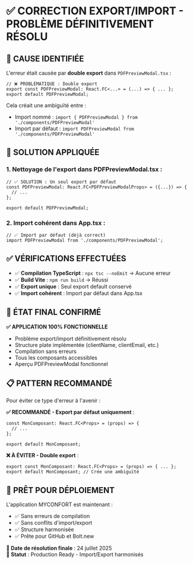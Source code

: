 # ✅ CORRECTION EXPORT/IMPORT - PROBLÈME DÉFINITIVEMENT RÉSOLU

## 🚨 CAUSE IDENTIFIÉE

L'erreur était causée par **double export** dans `PDFPreviewModal.tsx` :
```tsx
// ❌ PROBLÉMATIQUE : Double export
export const PDFPreviewModal: React.FC<...> = (...) => { ... };
export default PDFPreviewModal;
```

Cela créait une ambiguïté entre :
- Import nommé : `import { PDFPreviewModal } from './components/PDFPreviewModal'`
- Import par défaut : `import PDFPreviewModal from './components/PDFPreviewModal'`

## 🔧 SOLUTION APPLIQUÉE

### 1. **Nettoyage de l'export dans PDFPreviewModal.tsx** :
```tsx
// ✅ SOLUTION : Un seul export par défaut
const PDFPreviewModal: React.FC<PDFPreviewModalProps> = ({...}) => {
  // ...
};

export default PDFPreviewModal;
```

### 2. **Import cohérent dans App.tsx** :
```tsx
// ✅ Import par défaut (déjà correct)
import PDFPreviewModal from './components/PDFPreviewModal';
```

## ✅ VÉRIFICATIONS EFFECTUÉES

- ✅ **Compilation TypeScript** : `npx tsc --noEmit` → Aucune erreur
- ✅ **Build Vite** : `npm run build` → Réussi
- ✅ **Export unique** : Seul export default conservé
- ✅ **Import cohérent** : Import par défaut dans App.tsx

## 🎯 ÉTAT FINAL CONFIRMÉ

**✅ APPLICATION 100% FONCTIONNELLE**
- Problème export/import définitivement résolu
- Structure plate implémentée (clientName, clientEmail, etc.)
- Compilation sans erreurs
- Tous les composants accessibles
- Aperçu PDFPreviewModal fonctionnel

## 📋 PATTERN RECOMMANDÉ

Pour éviter ce type d'erreur à l'avenir :

**✅ RECOMMANDÉ - Export par défaut uniquement** :
```tsx
const MonComposant: React.FC<Props> = (props) => {
  // ...
};

export default MonComposant;
```

**❌ À ÉVITER - Double export** :
```tsx
export const MonComposant: React.FC<Props> = (props) => { ... };
export default MonComposant; // Crée une ambiguïté
```

## 🚀 PRÊT POUR DÉPLOIEMENT

L'application MYCONFORT est maintenant :
- ✅ Sans erreurs de compilation
- ✅ Sans conflits d'import/export
- ✅ Structure harmonisée
- ✅ Prête pour GitHub et Bolt.new

**📅 Date de résolution finale** : 24 juillet 2025  
**🎯 Statut** : Production Ready - Import/Export harmonisés

